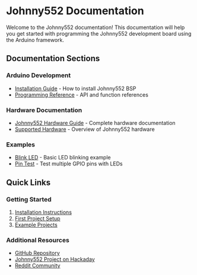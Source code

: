 # Johnny552 Documentation

Welcome to the Johnny552 documentation! This documentation will help you get started with programming the Johnny552 development board using the Arduino framework.

## Documentation Sections

### Arduino Development
- [Installation Guide](arduino/Johnny552_ArduinoInstallation.md) - How to install Johnny552 BSP
- [Programming Reference](arduino/Johnny552_Documentation.md#programming-reference) - API and function references

### Hardware Documentation
- [Johnny552 Hardware Guide](hardware/johnny522_HardwareDocumentation.md) - Complete hardware documentation
- [Supported Hardware](arduino/Johnny552_Documentation.md#supported-hardware) - Overview of Johnny552 hardware

### Examples
- [Blink LED](examples/Blink_LED_Example.md) - Basic LED blinking example
- [Pin Test](examples/pin_test.md) - Test multiple GPIO pins with LEDs

## Quick Links

### Getting Started
1. [Installation Instructions](arduino/Johnny552_ArduinoInstallation.md)
2. [First Project Setup](arduino/Johnny552_Documentation.md#setting-up-your-first-project)
3. [Example Projects](arduino/Johnny552_Documentation.md#finding-examples)

### Additional Resources
- [GitHub Repository](https://github.com/Johnny552/johnny552-arduino-bsp)
- [Johnny552 Project on Hackaday](https://hackaday.io/project/202773-johnny552-iot-development-board)
- [Reddit Community](https://www.reddit.com/r/Johnny552)
